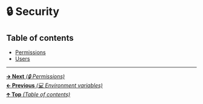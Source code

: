 # 🔒 Security

## Table of contents

- [Permissions](permissions.md)
- [Users](users.md)

<hr>

[🡲 **Next** _(🔒 Permissions)_](permissions.md)<br>
[🡰 **Previous** _(💻 Environment variables)_](../terminal/environment_variables.md)<br>
[🡱 **Top** _(Table of contents)_](../../README.md#table-of-contents)<br>
